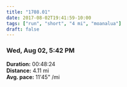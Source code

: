 ```yaml
---
title: "1708.01"
date: 2017-08-02T19:41:59-10:00
tags: ["run", "short", "4 mi", "moanalua"]
draft: false
---
```


### Wed, Aug 02, 5:42 PM

**Duration:** 00:48:24  
**Distance:** 4.11 mi  
**Avg. pace:** 11'45" /mi